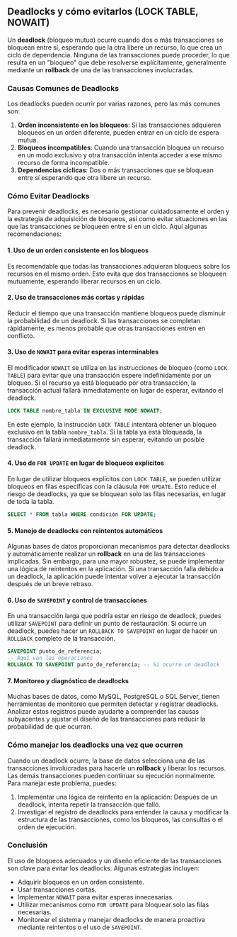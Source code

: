 
## Deadlocks y cómo evitarlos (LOCK TABLE, NOWAIT)

Un **deadlock** (bloqueo mutuo) ocurre cuando dos o más transacciones se bloquean entre sí, esperando que la otra libere un recurso, lo que crea un ciclo de dependencia. Ninguna de las transacciones puede proceder, lo que resulta en un "bloqueo" que debe resolverse explícitamente, generalmente mediante un **rollback** de una de las transacciones involucradas.

### **Causas Comunes de Deadlocks**

Los deadlocks pueden ocurrir por varias razones, pero las más comunes son:

1. **Orden inconsistente en los bloqueos**: Si las transacciones adquieren bloqueos en un orden diferente, pueden entrar en un ciclo de espera mutua.
2. **Bloqueos incompatibles**: Cuando una transacción bloquea un recurso en un modo exclusivo y otra transacción intenta acceder a ese mismo recurso de forma incompatible.
3. **Dependencias cíclicas**: Dos o más transacciones que se bloquean entre sí esperando que otra libere un recurso.

### **Cómo Evitar Deadlocks**

Para prevenir deadlocks, es necesario gestionar cuidadosamente el orden y la estrategia de adquisición de bloqueos, así como evitar situaciones en las que las transacciones se bloqueen entre sí en un ciclo. Aquí algunas recomendaciones:

#### **1. Uso de un orden consistente en los bloqueos**

Es recomendable que todas las transacciones adquieran bloqueos sobre los recursos en el mismo orden. Esto evita que dos transacciones se bloqueen mutuamente, esperando liberar recursos en un ciclo.

#### **2. Uso de transacciones más cortas y rápidas**

Reducir el tiempo que una transacción mantiene bloqueos puede disminuir la probabilidad de un deadlock. Si las transacciones se completan rápidamente, es menos probable que otras transacciones entren en conflicto.

#### **3. Uso de `NOWAIT` para evitar esperas interminables**

El modificador `NOWAIT` se utiliza en las instrucciones de bloqueo (como `LOCK TABLE`) para evitar que una transacción espere indefinidamente por un bloqueo. Si el recurso ya está bloqueado por otra transacción, la transacción actual fallará inmediatamente en lugar de esperar, evitando el deadlock.

```sql
LOCK TABLE nombre_tabla IN EXCLUSIVE MODE NOWAIT;
```

En este ejemplo, la instrucción `LOCK TABLE` intentará obtener un bloqueo exclusivo en la tabla `nombre_tabla`. Si la tabla ya está bloqueada, la transacción fallará inmediatamente sin esperar, evitando un posible deadlock.

#### **4. Uso de `FOR UPDATE` en lugar de bloqueos explícitos**

En lugar de utilizar bloqueos explícitos con `LOCK TABLE`, se pueden utilizar bloqueos en filas específicas con la cláusula `FOR UPDATE`. Esto reduce el riesgo de deadlocks, ya que se bloquean solo las filas necesarias, en lugar de toda la tabla.

```sql
SELECT * FROM tabla WHERE condición FOR UPDATE;
```

#### **5. Manejo de deadlocks con reintentos automáticos**

Algunas bases de datos proporcionan mecanismos para detectar deadlocks y automáticamente realizar un **rollback** en una de las transacciones implicadas. Sin embargo, para una mayor robustez, se puede implementar una lógica de reintentos en la aplicación. Si una transacción falla debido a un deadlock, la aplicación puede intentar volver a ejecutar la transacción después de un breve retraso.

#### **6. Uso de `SAVEPOINT` y control de transacciones**

En una transacción larga que podría estar en riesgo de deadlock, puedes utilizar `SAVEPOINT` para definir un punto de restauración. Si ocurre un deadlock, puedes hacer un `ROLLBACK TO SAVEPOINT` en lugar de hacer un `ROLLBACK` completo de la transacción.

```sql
SAVEPOINT punto_de_referencia;
-- Aquí van las operaciones
ROLLBACK TO SAVEPOINT punto_de_referencia; -- Si ocurre un deadlock
```

#### **7. Monitoreo y diagnóstico de deadlocks**

Muchas bases de datos, como MySQL, PostgreSQL o SQL Server, tienen herramientas de monitoreo que permiten detectar y registrar deadlocks. Analizar estos registros puede ayudarte a comprender las causas subyacentes y ajustar el diseño de las transacciones para reducir la probabilidad de que ocurran.

### **Cómo manejar los deadlocks una vez que ocurren**

Cuando un deadlock ocurre, la base de datos selecciona una de las transacciones involucradas para hacerle un **rollback** y liberar los recursos. Las demás transacciones pueden continuar su ejecución normalmente. Para manejar este problema, puedes:

1. Implementar una lógica de reintento en la aplicación: Después de un deadlock, intenta repetir la transacción que falló.
2. Investigar el registro de deadlocks para entender la causa y modificar la estructura de las transacciones, como los bloqueos, las consultas o el orden de ejecución.

### **Conclusión**

El uso de bloqueos adecuados y un diseño eficiente de las transacciones son clave para evitar los deadlocks. Algunas estrategias incluyen:
- Adquirir bloqueos en un orden consistente.
- Usar transacciones cortas.
- Implementar `NOWAIT` para evitar esperas innecesarias.
- Utilizar mecanismos como `FOR UPDATE` para bloquear solo las filas necesarias.
- Monitorear el sistema y manejar deadlocks de manera proactiva mediante reintentos o el uso de `SAVEPOINT`.

